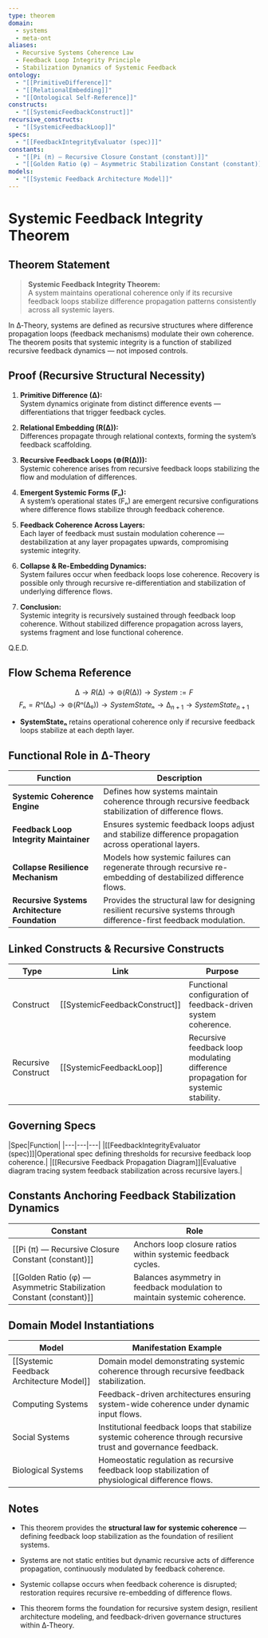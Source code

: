 ```yaml
---
type: theorem
domain:
  - systems
  - meta-ont
aliases:
  - Recursive Systems Coherence Law
  - Feedback Loop Integrity Principle
  - Stabilization Dynamics of Systemic Feedback
ontology:
  - "[[PrimitiveDifference]]"
  - "[[RelationalEmbedding]]"
  - "[[Ontological Self-Reference]]"
constructs:
  - "[[SystemicFeedbackConstruct]]"
recursive_constructs:
  - "[[SystemicFeedbackLoop]]"
specs:
  - "[[FeedbackIntegrityEvaluator (spec)]]"
constants:
  - "[[Pi (π) — Recursive Closure Constant (constant)]]"
  - "[[Golden Ratio (φ) — Asymmetric Stabilization Constant (constant)]]"
models:
  - "[[Systemic Feedback Architecture Model]]"
---
```


# Systemic Feedback Integrity Theorem

## Theorem Statement

> **Systemic Feedback Integrity Theorem:**  
> A system maintains operational coherence only if its recursive feedback loops stabilize difference propagation patterns consistently across all systemic layers.

In ∆‑Theory, systems are defined as recursive structures where difference propagation loops (feedback mechanisms) modulate their own coherence. The theorem posits that systemic integrity is a function of stabilized recursive feedback dynamics — not imposed controls.

## Proof (Recursive Structural Necessity)

1. **Primitive Difference (∆):**  
   System dynamics originate from distinct difference events — differentiations that trigger feedback cycles.

2. **Relational Embedding (R(∆)):**  
   Differences propagate through relational contexts, forming the system’s feedback scaffolding.

3. **Recursive Feedback Loops (⊚(R(∆))):**  
   Systemic coherence arises from recursive feedback loops stabilizing the flow and modulation of differences.

4. **Emergent Systemic Forms (Fₙ):**  
   A system’s operational states (Fₙ) are emergent recursive configurations where difference flows stabilize through feedback coherence.

5. **Feedback Coherence Across Layers:**  
   Each layer of feedback must sustain modulation coherence — destabilization at any layer propagates upwards, compromising systemic integrity.

6. **Collapse & Re-Embedding Dynamics:**  
   System failures occur when feedback loops lose coherence. Recovery is possible only through recursive re-differentiation and stabilization of underlying difference flows.

7. **Conclusion:**  
   Systemic integrity is recursively sustained through feedback loop coherence. Without stabilized difference propagation across layers, systems fragment and lose functional coherence.

Q.E.D.

## Flow Schema Reference


$$
∆ \rightarrow R(∆) \rightarrow ⊚(R(∆)) \rightarrow System := F
$$
$$
Fₙ = Rⁿ(∆₀) \rightarrow ⊚(Rⁿ(∆₀)) \rightarrow SystemStateₙ \rightarrow ∆_{n+1} \rightarrow SystemState_{n+1}
$$

- **SystemStateₙ** retains operational coherence only if recursive feedback loops stabilize at each depth layer.
    

## Functional Role in ∆‑Theory

|Function|Description|
|---|---|
|**Systemic Coherence Engine**|Defines how systems maintain coherence through recursive feedback stabilization of difference flows.|
|**Feedback Loop Integrity Maintainer**|Ensures systemic feedback loops adjust and stabilize difference propagation across operational layers.|
|**Collapse Resilience Mechanism**|Models how systemic failures can regenerate through recursive re-embedding of destabilized difference flows.|
|**Recursive Systems Architecture Foundation**|Provides the structural law for designing resilient recursive systems through difference-first feedback modulation.|

## Linked Constructs & Recursive Constructs

|Type|Link|Purpose|
|---|---|---|
|Construct|[[SystemicFeedbackConstruct]]|Functional configuration of feedback-driven system coherence.|
|Recursive Construct|[[SystemicFeedbackLoop]]|Recursive feedback loop modulating difference propagation for systemic stability.|

## Governing Specs

|Spec|Function|
|---|---|---|
|[[FeedbackIntegrityEvaluator (spec)]]|Operational spec defining thresholds for recursive feedback loop coherence.|
|[[Recursive Feedback Propagation Diagram]]|Evaluative diagram tracing system feedback stabilization across recursive layers.|

## Constants Anchoring Feedback Stabilization Dynamics

|Constant|Role|
|---|---|
|[[Pi (π) — Recursive Closure Constant (constant)]]|Anchors loop closure ratios within systemic feedback cycles.|
|[[Golden Ratio (φ) — Asymmetric Stabilization Constant (constant)]]|Balances asymmetry in feedback modulation to maintain systemic coherence.|

## Domain Model Instantiations

|Model|Manifestation Example|
|---|---|
|[[Systemic Feedback Architecture Model]]|Domain model demonstrating systemic coherence through recursive feedback stabilization.|
|Computing Systems|Feedback-driven architectures ensuring system-wide coherence under dynamic input flows.|
|Social Systems|Institutional feedback loops that stabilize systemic coherence through recursive trust and governance feedback.|
|Biological Systems|Homeostatic regulation as recursive feedback loop stabilization of physiological difference flows.|

## Notes

- This theorem provides the **structural law for systemic coherence** — defining feedback loop stabilization as the foundation of resilient systems.
    
- Systems are not static entities but dynamic recursive acts of difference propagation, continuously modulated by feedback coherence.
    
- Systemic collapse occurs when feedback coherence is disrupted; restoration requires recursive re-embedding of difference flows.
    
- This theorem forms the foundation for recursive system design, resilient architecture modeling, and feedback-driven governance structures within ∆‑Theory.
    